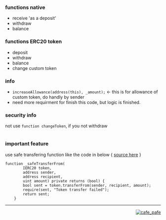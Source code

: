 ### functions native
- receive 'as a deposit'
- withdraw
- balance

### functions ERC20 token
- deposit
- withdraw
- balance
- change custom token

### info
- `increaseAllowance(address(this), _amount);` <- this is for allowance of custom token, do handly by sender
- need more requirment for finish this code, but logic is finished.

### security info
not use `function changeToken`, if you not withdraw

#

### important feature
use safe transfering function like the code in below { [source here](https://github.com/mosi-sol/live-contracts/tree/main/episode-19) }
```
function _safeTransferFrom(
        IERC20 token,
        address sender,
        address recipient,
        uint amount) private returns (bool) {
        bool sent = token.transferFrom(sender, recipient, amount);
        require(sent, "Token transfer failed");
        return sent;
    }
```

---

<p align="right"> 
  <a href="https://github.com/mosi-sol" target="blank">
  <img src="https://img.shields.io/badge/Multy%20Token-Wallet-blue?style=flat" alt="cafe_pafe" /></a>  
</p>
